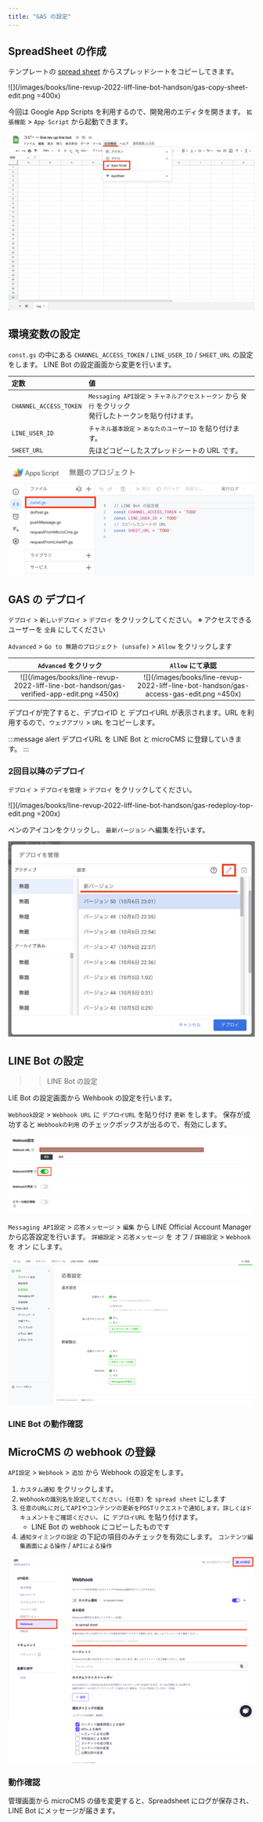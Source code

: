 ```yaml
---
title: "GAS の設定"
---
```


## SpreadSheet の作成

テンプレートの [spread sheet](https://docs.google.com/spreadsheets/d/1Y2OgfsZXwdNBha5sxr6oFRYOTuSmPJquHy9DZFQyzg8/copy) からスプレッドシートをコピーしてきます。

![](/images/books/line-revup-2022-liff-line-bot-handson/gas-copy-sheet-edit.png =400x)

今回は Google App Scripts を利用するので、開発用のエディタを開きます。
`拡張機能` > `App Script` から起動できます。

![](/images/books/line-revup-2022-liff-line-bot-handson/gas-open-app-script-edit.png)

## 環境変数の設定

`const.gs` の中にある `CHANNEL_ACCESS_TOKEN` / `LINE_USER_ID` / `SHEET_URL` の設定をします。
LINE Bot の設定画面から変更を行います。

| 定数 | 値 |
| :--- | :--- |
| `CHANNEL_ACCESS_TOKEN` | `Messaging API設定` > `チャネルアクセストークン` から `発行` をクリック<br />発行したトークンを貼り付けます。 |
| `LINE_USER_ID` | `チャネル基本設定` > `あなたのユーザーID` を貼り付けます。 |
| `SHEET_URL` | 先ほどコピーしたスプレッドシートの URL です。 |

![](/images/books/line-revup-2022-liff-line-bot-handson/gas-const-gs-edit.png)


## GAS の デプロイ

`デプロイ` > `新しいデプロイ` > `デプロイ` をクリックしてください。
※ アクセスできるユーザーを `全員` にしてください

`Advanced` > `Go to 無題のプロジェクト (unsafe)` > `Allow` をクリックします

| `Advanced` をクリック | `Allow` にて承認 |
| :---: | :---: |
| ![](/images/books/line-revup-2022-liff-line-bot-handson/gas-verified-app-edit.png =450x) | ![](/images/books/line-revup-2022-liff-line-bot-handson/gas-access-gas-edit.png =450x)

デプロイが完了すると、デプロイID と デプロイURL が表示されます。URL を利用するので、`ウェブアプリ` > `URL` をコピーします。

:::message alert
デプロイURL を LINE Bot と microCMS に登録していきます。
:::


### 2回目以降のデプロイ

`デプロイ` > `デプロイを管理` > `デプロイ` をクリックしてください。

![](/images/books/line-revup-2022-liff-line-bot-handson/gas-redeploy-top-edit.png =200x)

ペンのアイコンをクリックし、 `最新バージョン` へ編集を行います。

![](/images/books/line-revup-2022-liff-line-bot-handson/gas-redeploy-edit-edit.png)

## LINE Bot の設定

> > LINE Bot の設定

LIE Bot の設定画面から Wehbook の設定を行います。

`Webhook設定` > `Webhook URL` に `デプロイURL` を貼り付け `更新` をします。
保存が成功すると `Webhookの利用` のチェックボックスが出るので、有効にします。

![](/images/books/line-revup-2022-liff-line-bot-handson/line-bot-webhook-setting-edit.png)

`Messaging API設定` > `応答メッセージ` > `編集` から LINE Official Account Manager から応答設定を行います。
`詳細設定` > `応答メッセージ` を オフ / `詳細設定` > `Webhook` を オン にします。

![](/images/books/line-revup-2022-liff-line-bot-handson/gas-manager-line-biz-edit.png)

### LINE Bot の動作確認

## MicroCMS の webhook の登録

`API設定` > `Webhook` > `追加` から Webhook の設定をします。

1. `カスタム通知` をクリックします。
2. `Webhookの識別名を設定してください。(任意)` を `spread sheet` にします
3. `任意のURLに対してAPIやコンテンツの更新をPOSTリクエストで通知します。詳しくはドキュメントをご確認ください。` に `デプロイURL` を貼り付けます。
    - LINE Bot の webhook にコピーしたものです
4. `通知タイミングの設定` の下記の項目のみチェックを有効にします。
  `コンテンツ編集画面による操作` / `APIによる操作`

![](/images/books/line-revup-2022-liff-line-bot-handson/gas-micro-cms-webhook-edit.png)

### 動作確認
管理画面から microCMS の値を変更すると、Spreadsheet にログが保存され、 LINE Bot にメッセージが届きます。
